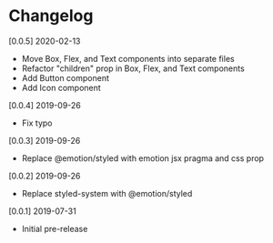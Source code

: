 # Changelog

[0.0.5] 2020-02-13

- Move Box, Flex, and Text components into separate files
- Refactor "children" prop in Box, Flex, and Text components
- Add Button component
- Add Icon component

[0.0.4] 2019-09-26

- Fix typo

[0.0.3] 2019-09-26

- Replace @emotion/styled with emotion jsx pragma and css prop

[0.0.2] 2019-09-26

- Replace styled-system with @emotion/styled

[0.0.1] 2019-07-31

- Initial pre-release
